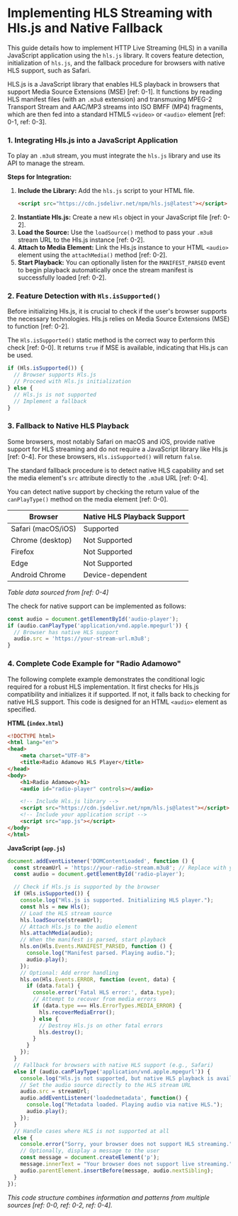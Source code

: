 # Implementing HLS Streaming with Hls.js and Native Fallback

This guide details how to implement HTTP Live Streaming (HLS) in a vanilla JavaScript application using the `hls.js` library. It covers feature detection, initialization of `hls.js`, and the fallback procedure for browsers with native HLS support, such as Safari.

HLS.js is a JavaScript library that enables HLS playback in browsers that support Media Source Extensions (MSE) [ref: 0-1]. It functions by reading HLS manifest files (with an `.m3u8` extension) and transmuxing MPEG-2 Transport Stream and AAC/MP3 streams into ISO BMFF (MP4) fragments, which are then fed into a standard HTML5 `<video>` or `<audio>` element [ref: 0-1, ref: 0-3].

### 1. Integrating Hls.js into a JavaScript Application

To play an `.m3u8` stream, you must integrate the `hls.js` library and use its API to manage the stream.

**Steps for Integration:**
1.  **Include the Library:** Add the `hls.js` script to your HTML file.
    ```html
    <script src="https://cdn.jsdelivr.net/npm/hls.js@latest"></script>
    ```
2.  **Instantiate Hls.js:** Create a new `Hls` object in your JavaScript file [ref: 0-2].
3.  **Load the Source:** Use the `loadSource()` method to pass your `.m3u8` stream URL to the Hls.js instance [ref: 0-2].
4.  **Attach to Media Element:** Link the Hls.js instance to your HTML `<audio>` element using the `attachMedia()` method [ref: 0-2].
5.  **Start Playback:** You can optionally listen for the `MANIFEST_PARSED` event to begin playback automatically once the stream manifest is successfully loaded [ref: 0-2].

### 2. Feature Detection with `Hls.isSupported()`

Before initializing Hls.js, it is crucial to check if the user's browser supports the necessary technologies. Hls.js relies on Media Source Extensions (MSE) to function [ref: 0-2].

The `Hls.isSupported()` static method is the correct way to perform this check [ref: 0-0]. It returns `true` if MSE is available, indicating that Hls.js can be used.

```javascript
if (Hls.isSupported()) {
  // Browser supports Hls.js
  // Proceed with Hls.js initialization
} else {
  // Hls.js is not supported
  // Implement a fallback
}
```

### 3. Fallback to Native HLS Playback

Some browsers, most notably Safari on macOS and iOS, provide native support for HLS streaming and do not require a JavaScript library like Hls.js [ref: 0-4]. For these browsers, `Hls.isSupported()` will return `false`.

The standard fallback procedure is to detect native HLS capability and set the media element's `src` attribute directly to the `.m3u8` URL [ref: 0-4].

You can detect native support by checking the return value of the `canPlayType()` method on the media element [ref: 0-0].

| Browser | Native HLS Playback Support |
|---|---|
| Safari (macOS/iOS) | Supported |
| Chrome (desktop) | Not Supported |
| Firefox | Not Supported |
| Edge | Not Supported |
| Android Chrome | Device-dependent |

*Table data sourced from [ref: 0-4]*

The check for native support can be implemented as follows:
```javascript
const audio = document.getElementById('audio-player');
if (audio.canPlayType('application/vnd.apple.mpegurl')) {
  // Browser has native HLS support
  audio.src = 'https://your-stream-url.m3u8';
}
```

### 4. Complete Code Example for "Radio Adamowo"

The following complete example demonstrates the conditional logic required for a robust HLS implementation. It first checks for Hls.js compatibility and initializes it if supported. If not, it falls back to checking for native HLS support. This code is designed for an HTML `<audio>` element as specified.

**HTML (`index.html`)**
```html
<!DOCTYPE html>
<html lang="en">
<head>
    <meta charset="UTF-8">
    <title>Radio Adamowo HLS Player</title>
</head>
<body>
    <h1>Radio Adamowo</h1>
    <audio id="radio-player" controls></audio>

    <!-- Include Hls.js library -->
    <script src="https://cdn.jsdelivr.net/npm/hls.js@latest"></script>
    <!-- Include your application script -->
    <script src="app.js"></script>
</body>
</html>
```

**JavaScript (`app.js`)**
```javascript
document.addEventListener('DOMContentLoaded', function () {
  const streamUrl = 'https://your-radio-stream.m3u8'; // Replace with your HLS stream URL
  const audio = document.getElementById('radio-player');

  // Check if Hls.js is supported by the browser
  if (Hls.isSupported()) {
    console.log("Hls.js is supported. Initializing HLS player.");
    const hls = new Hls();
    // Load the HLS stream source
    hls.loadSource(streamUrl);
    // Attach Hls.js to the audio element
    hls.attachMedia(audio);
    // When the manifest is parsed, start playback
    hls.on(Hls.Events.MANIFEST_PARSED, function () {
      console.log("Manifest parsed. Playing audio.");
      audio.play();
    });
    // Optional: Add error handling
    hls.on(Hls.Events.ERROR, function (event, data) {
      if (data.fatal) {
        console.error('Fatal HLS error:', data.type);
        // Attempt to recover from media errors
        if (data.type === Hls.ErrorTypes.MEDIA_ERROR) {
          hls.recoverMediaError();
        } else {
          // Destroy Hls.js on other fatal errors
          hls.destroy();
        }
      }
    });
  } 
  // Fallback for browsers with native HLS support (e.g., Safari)
  else if (audio.canPlayType('application/vnd.apple.mpegurl')) {
    console.log("Hls.js not supported, but native HLS playback is available.");
    // Set the audio source directly to the HLS stream URL
    audio.src = streamUrl;
    audio.addEventListener('loadedmetadata', function() {
      console.log("Metadata loaded. Playing audio via native HLS.");
      audio.play();
    });
  } 
  // Handle cases where HLS is not supported at all
  else {
    console.error("Sorry, your browser does not support HLS streaming.");
    // Optionally, display a message to the user
    const message = document.createElement('p');
    message.innerText = "Your browser does not support live streaming.";
    audio.parentElement.insertBefore(message, audio.nextSibling);
  }
});
```
*This code structure combines information and patterns from multiple sources [ref: 0-0, ref: 0-2, ref: 0-4].*